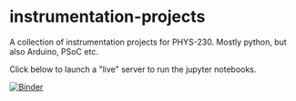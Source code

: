 # instrumentation-projects
A collection of instrumentation projects for PHYS-230. Mostly python, but also Arduino, PSoC etc.

Click below to launch a "live" server to run the jupyter notebooks.

[![Binder](https://mybinder.org/badge.svg)](https://mybinder.org/v2/gh/sspickle/instrumentation-projects.git/master)
